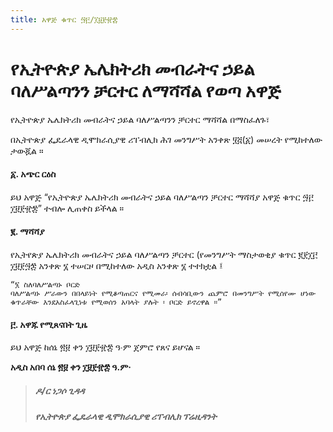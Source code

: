 ```yaml
---
title: አዋጅ ቁጥር ፵፫/፲፱፻፹፰
---
```


# የኢትዮጵያ ኤሌክትሪክ መብራትና ኃይል ባለሥልጣንን ቻርተር ለማሻሻል የወጣ አዋጅ

የኢትዮጵያ ኤሌክትሪክ መብራትና ኃይል ባለሥልጣንን ቻርተር ማሻሻል በማስፈለጉ፣

በኢትዮጵያ ፌዴራላዊ ዲሞክራሲያዊ ሪፐብሊክ ሕገ መንግሥት አንቀጽ ፶፭(፩) መሠረት የሚከተለው ታውጇል ።

#### ፩. አጭር ርዕስ

ይህ አዋጅ “የኢትዮጵያ ኤሌክትሪክ መብራትና ኃይል ባለሥልጣን ቻርተር ማሻሻያ አዋጅ ቁጥር ፵፫ ፲፱፻፹፰” ተብሎ ሊጠቀስ ይችላል ።

#### ፪. ማሻሻያ

የኢትየጵያ ኤሌክትሪክ መብራትና ኃይል ባለሥልጣን ቻርተር (የመንግሥት ማስታወቂያ ቁጥር ፪፻፲፫ ፲፱፻፵፰ አንቀጽ ፮ ተሠርዞ በሚከተለው አዲስ አንቀጽ ፮ ተተክቷል ፤

    “፮ ስለባለሥልጣኑ ቦርድ
    ባለሥልጣኑ ሥራውን በበላይነት የሚቆጣጠርና የሚመራ፡ ሰብሳቢውን ጨምሮ በመንግሥት የሚሰየሙ ሆነው ቁጥራቸው እንደአስፈላጊነቱ የሚወሰን አባላት ያሉት ፡ ቦርድ ይኖረዋል ።”

#### ፫. አዋጁ የሚጸናበት ጊዜ

ይህ አዋጅ ከሰኔ ፳፱ ቀን ፲፱፻፹፰ ዓ∙ም ጀምሮ የጸና ይሆናል ።

**አዲስ አበባ ሰኔ ፳፱ ቀን ፲፱፻፹፰ ዓ.ም·**

> ##### ዶ/ር ነጋሶ ጊዳዳ
>
> ##### የኢትዮጵያ ፌዴራላዊ ዲሞክራሲያዊ ሪፐብሊክ ፕሬዚዳንት